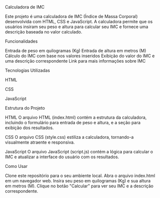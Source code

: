Calculadora de IMC

Este projeto é uma calculadora de IMC (Índice de Massa Corporal) desenvolvida com HTML, CSS e JavaScript. A calculadora permite que os usuários insiram seu peso e altura para calcular seu IMC e fornece uma descrição baseada no valor calculado.

Funcionalidades

Entrada de peso em quilogramas (Kg)
Entrada de altura em metros (M)
Cálculo do IMC com base nos valores inseridos
Exibição do valor do IMC e uma descrição correspondente
Link para mais informações sobre IMC

Tecnologias Utilizadas

HTML

CSS

JavaScript

Estrutura do Projeto

HTML
O arquivo HTML (index.html) contém a estrutura da calculadora, incluindo o formulário para entrada de peso e altura, e a seção para exibição dos resultados.

CSS
O arquivo CSS (style.css) estiliza a calculadora, tornando-a visualmente atraente e responsiva.

JavaScript
O arquivo JavaScript (script.js) contém a lógica para calcular o IMC e atualizar a interface do usuário com os resultados.

Como Usar

Clone este repositório para o seu ambiente local.
Abra o arquivo index.html em um navegador web.
Insira seu peso em quilogramas (Kg) e sua altura em metros (M).
Clique no botão "Calcular" para ver seu IMC e a descrição correspondente.
